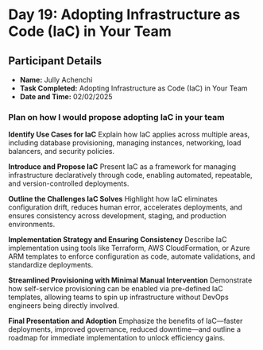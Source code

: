 # Day 19: Adopting Infrastructure as Code (IaC) in Your Team

## Participant Details

- **Name:** Jully Achenchi
- **Task Completed:** Adopting Infrastructure as Code (IaC) in Your Team
- **Date and Time:** 02/02/2025

### Plan on how I would propose adopting IaC in your team
__Identify Use Cases for IaC__
Explain how IaC applies across multiple areas, including database provisioning, managing instances, networking, load balancers, and security policies.

__Introduce and Propose IaC__
Present IaC as a framework for managing infrastructure declaratively through code, enabling automated, repeatable, and version-controlled deployments.

__Outline the Challenges IaC Solves__
Highlight how IaC eliminates configuration drift, reduces human error, accelerates deployments, and ensures consistency across development, staging, and production environments.

__Implementation Strategy and Ensuring Consistency__
Describe IaC implementation using tools like Terraform, AWS CloudFormation, or Azure ARM templates to enforce configuration as code, automate validations, and standardize deployments.

__Streamlined Provisioning with Minimal Manual Intervention__
Demonstrate how self-service provisioning can be enabled via pre-defined IaC templates, allowing teams to spin up infrastructure without DevOps engineers being directly involved.

__Final Presentation and Adoption__
Emphasize the benefits of IaC—faster deployments, improved governance, reduced downtime—and outline a roadmap for immediate implementation to unlock efficiency gains.
